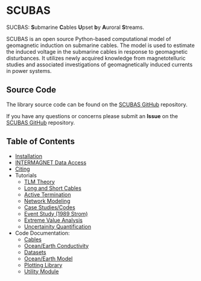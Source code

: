 <!-- 
Author(s): Shibaji Chakraborty, Xueling Shi

Disclaimer:
SCUBAS is under the MIT license found in the root directory LICENSE.md 
Everyone is permitted to copy and distribute verbatim copies of this license 
document.

This version of the MIT Public License incorporates the terms
and conditions of MIT General Public License.
-->

# SCUBAS
SUCBAS: **S**ubmarine **C**ables **U**pset **b**y **A**uroral **S**treams.

SCUBAS is an open source Python-based computational model of geomagnetic induction on submarine cables. The model is used to estimate the induced voltage in the submarine cables in response to geomagnetic disturbances. It utilizes newly acquired knowledge from magnetotelluric studies and associated investigations of geomagnetically induced currents in power systems.

## Source Code 

The library source code can be found on the [SCUBAS GitHub](https://github.com/shibaji7/SCUBAS) repository. 

If you have any questions or concerns please submit an **Issue** on the [SCUBAS GitHub](https://github.com/shibaji7/SCUBAS) repository. 

## Table of Contents 
  - [Installation](user/install.md)
  - [INTERMAGNET Data Access](user/intermagnet.md)
  - [Citing](user/citing.md)
  - Tutorials
    - [TLM Theory](tutorial/theory.md)
    - [Long and Short Cables](tutorial/elsc.md)
    - [Active Termination](tutorial/active.md)
    - [Network Modeling](tutorial/netmodel.md)
    - [Case Studies/Codes](tutorial/conduct.md)
    - [Event Study (1989 Strom)](tutorial/1989.md)
    - [Extreme Value Analysis](tutorial/eva.md)
    - [Uncertainity Quantification](tutorial/uq.md)
  - Code Documentation:
    - [Cables](dev/cables.md)
    - [Ocean/Earth Conductivity](dev/conductivity.md)
    - [Datasets](dev/datasets.md)
    - [Ocean/Earth Model](dev/models.md)
    - [Plotting Library](dev/plotlib.md)
    - [Utility Module](dev/utils.md)
